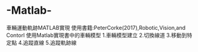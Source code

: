 # -Matlab-
車輛運動軌跡MATLAB實現
使用書籍:PeterCorke(2017),Robotic,Vision,and Contorl
使用Matlab實現書中的車輛模型
1.車輛模型建立
2.切換線道
3.移動到特定點
4.追蹤直線
5.追蹤軌跡線
